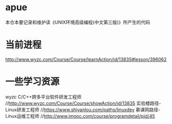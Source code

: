 # apue
本仓本要记录和维护读《UNIX环境高级编程(中文第三版)》所产生的代码

# 当前进程
http://www.wyzc.com/Course/Course/learnAction/id/13835#lesson/396062

# 一些学习资源
wyzc C/C++跨多平台软件研发工程师  //http://www.wyzc.com/Course/Course/showAction/id/13835
实验楼路径-Linux研发工程师  //https://www.shiyanlou.com/paths/linuxdev
慕课网路径-Linux运维工程师  //http://www.imooc.com/course/programdetail/pid/45
